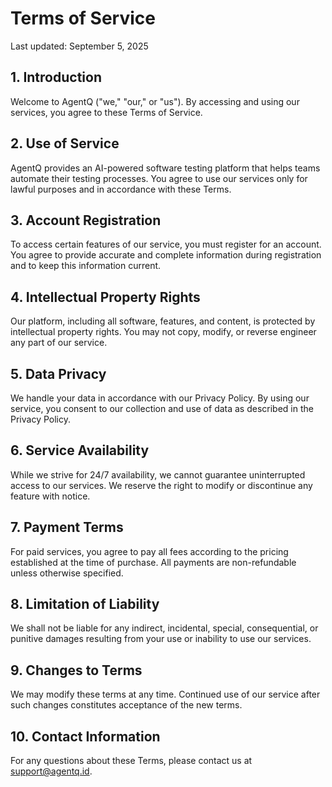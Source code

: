 # Terms of Service

Last updated: September 5, 2025

## 1. Introduction

Welcome to AgentQ ("we," "our," or "us"). By accessing and using our services, you agree to these Terms of Service.

## 2. Use of Service

AgentQ provides an AI-powered software testing platform that helps teams automate their testing processes. You agree to use our services only for lawful purposes and in accordance with these Terms.

## 3. Account Registration

To access certain features of our service, you must register for an account. You agree to provide accurate and complete information during registration and to keep this information current.

## 4. Intellectual Property Rights

Our platform, including all software, features, and content, is protected by intellectual property rights. You may not copy, modify, or reverse engineer any part of our service.

## 5. Data Privacy

We handle your data in accordance with our Privacy Policy. By using our service, you consent to our collection and use of data as described in the Privacy Policy.

## 6. Service Availability

While we strive for 24/7 availability, we cannot guarantee uninterrupted access to our services. We reserve the right to modify or discontinue any feature with notice.

## 7. Payment Terms

For paid services, you agree to pay all fees according to the pricing established at the time of purchase. All payments are non-refundable unless otherwise specified.

## 8. Limitation of Liability

We shall not be liable for any indirect, incidental, special, consequential, or punitive damages resulting from your use or inability to use our services.

## 9. Changes to Terms

We may modify these terms at any time. Continued use of our service after such changes constitutes acceptance of the new terms.

## 10. Contact Information

For any questions about these Terms, please contact us at support@agentq.id.
